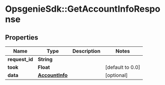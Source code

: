 # OpsgenieSdk::GetAccountInfoResponse

## Properties
Name | Type | Description | Notes
------------ | ------------- | ------------- | -------------
**request_id** | **String** |  | 
**took** | **Float** |  | [default to 0.0]
**data** | [**AccountInfo**](AccountInfo.md) |  | [optional] 


